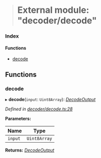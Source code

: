 > # External module: "decoder/decode"

### Index

#### Functions

* [decode](_decoder_decode_.md#decode)

## Functions

###  decode

▸ **decode**(`input`: `Uint8Array`): *[DecodeOutput](_decoder_types_.md#decodeoutput)*

*Defined in [decoder/decode.ts:28](https://github.com/polkadot-js/common/blob/fcdec01/packages/util-rlp/src/decoder/decode.ts#L28)*

**Parameters:**

Name | Type |
------ | ------ |
`input` | `Uint8Array` |

**Returns:** *[DecodeOutput](_decoder_types_.md#decodeoutput)*